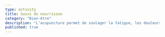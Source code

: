 ```yaml
---
type: activity
title: Suivi du nourrisson
category: "Bien-être"
description: "L‘acupuncture permet de soulager la fatigue, les douleurs, les troubles digestifs les troubles circulatoires et l'insomnie au cours de la grossesse."
published: true
---
```




